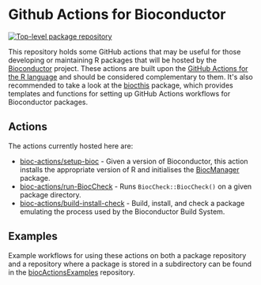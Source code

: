 # Github Actions for Bioconductor

[![Top-level package repository](https://github.com/grimbough/biocActionsExamples/actions/workflows/top-level-pkg.yml/badge.svg?event=workflow_dispatch)](https://github.com/grimbough/biocActionsExamples/actions/workflows/top-level-pkg.yml)

This repository holds some GitHub actions that may be useful for those developing or maintaining R packages that will be hosted by the [Bioconductor](https://www.bioconductor.org) project.  These actions are built upon the [GitHub Actions for the R language](r-lib/actions) and should be considered complementary to them.  It's also recommended to take a look at the [biocthis](https://bioconductor.org/packages/biocthis/) package, which provides templates and functions for setting up GitHub Actions workflows for Bioconductor packages.

## Actions

The actions currently hosted here are:

- [bioc-actions/setup-bioc](https://github.com/grimbough/bioc-actions/tree/main/setup-bioc) - Given a version of Bioconductor, this action installs the appropriate version of R and initialises the [BiocManager](https://cran.r-project.org/package=BiocManager) package.
- [bioc-actions/run-BiocCheck](https://github.com/grimbough/bioc-actions/tree/main/run-BiocCheck) - Runs `BiocCheck::BiocCheck()` on a given package directory.
- [bioc-actions/build-install-check](https://github.com/grimbough/bioc-actions/tree/main/build-install-check) - Build, install, and check a package emulating the process used by the Bioconductor Build System.

## Examples

Example workflows for using these actions on both a package repository and a repository where a package is stored in a subdirectory can be found in the [biocActionsExamples](https://github.com/grimbough/biocActionsExamples) repository.